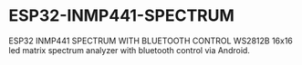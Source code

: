 # ESP32-INMP441-SPECTRUM
ESP32 INMP441 SPECTRUM WITH BLUETOOTH CONTROL
WS2812B 16x16 led matrix spectrum analyzer with bluetooth control via Android.
